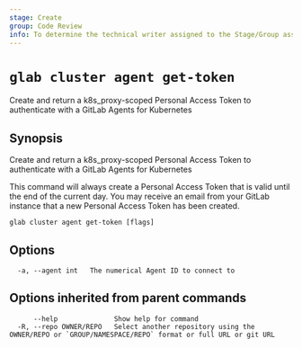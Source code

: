 ```yaml
---
stage: Create
group: Code Review
info: To determine the technical writer assigned to the Stage/Group associated with this page, see https://about.gitlab.com/handbook/product/ux/technical-writing/#assignments
---
```


<!--
This documentation is auto generated by a script.
Please do not edit this file directly. Run `make gen-docs` instead.
-->

# `glab cluster agent get-token`

Create and return a k8s_proxy-scoped Personal Access Token to authenticate with a GitLab Agents for Kubernetes

## Synopsis

Create and return a k8s_proxy-scoped Personal Access Token to authenticate with a GitLab Agents for Kubernetes

This command will always create a Personal Access Token that is valid until the end of the current day.
You may receive an email from your GitLab instance that a new Personal Access Token has been created.

```plaintext
glab cluster agent get-token [flags]
```

## Options

```plaintext
  -a, --agent int   The numerical Agent ID to connect to
```

## Options inherited from parent commands

```plaintext
      --help              Show help for command
  -R, --repo OWNER/REPO   Select another repository using the OWNER/REPO or `GROUP/NAMESPACE/REPO` format or full URL or git URL
```
